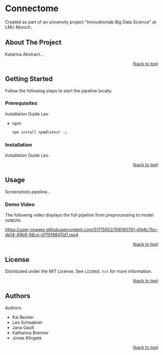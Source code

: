 <div id="top"></div>

# Connectome

Created as part of an university project "Innovationlab Big Data Science" at LMU Munich.


<!-- ABOUT THE PROJECT -->
## About The Project

Katarina Abstract... 


<p align="right">(<a href="#top">back to top</a>)</p>

<!-- GETTING STARTED -->
## Getting Started

Follow the following steps to start the pipeline locally. 

### Prerequisites

Installation Guide Leo

* npm
  ```sh
  npm install npm@latest -g
  ```

### Installation

Installation Guide Leo



<p align="right">(<a href="#top">back to top</a>)</p>




<!-- USAGE -->
## Usage

Screenshots pipeline...


### Demo Video

The following video displays the full pipeline from preprocessing to model outputs:

https://user-images.githubusercontent.com/51715552/158160781-d1e6c7bc-de14-49b9-98ce-d7f9198411d1.mp4



<p align="right">(<a href="#top">back to top</a>)</p>


<!-- LICENSE -->
## License

Distributed under the MIT License. See `LICENSE.txt` for more information.

<p align="right">(<a href="#top">back to top</a>)</p>


<!-- LICENSE -->
## Authors

Authors:

* Kai Becker
* Leo Schaabner
* Jana Gauß
* Katharina Brenner
* Jonas Klingele

<p align="right">(<a href="#top">back to top</a>)</p>
